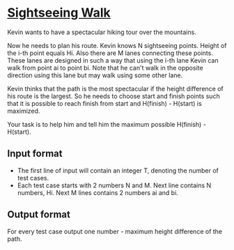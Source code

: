 # [Sightseeing Walk][link]

Kevin wants to have a spectacular hiking tour over the mountains.

Now he needs to plan his route. Kevin knows N sightseeing points. Height of the i-th point equals Hi. Also there are M lanes connecting these points. These lanes are designed in such a way that using the i-th lane Kevin can walk from point ai to point bi. Note that he can't walk in the opposite direction using this lane but may walk using some other lane.

Kevin thinks that the path is the most spectacular if the height difference of his route is the largest. So he needs to choose start and finish points such that it is possible to reach finish from start and H(finish) - H(start) is maximized.

Your task is to help him and tell him the maximum possible H(finish) - H(start).

## Input format

- The first line of input will contain an integer T, denoting the number of test cases.
- Each test case starts with 2 numbers N and M. Next line contains N numbers, Hi. Next M lines contains 2 numbers ai and bi.

## Output format

For every test case output one number - maximum height difference of the path.

[link]: https://www.hackerearth.com/practice/algorithms/graphs/depth-first-search/practice-problems/algorithm/sightseeing-walk-september-clash/
